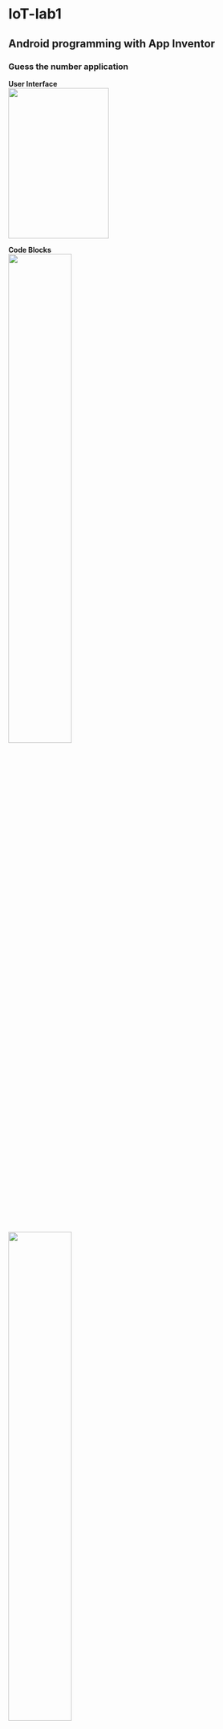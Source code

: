 # IoT-lab1
## Android programming with App Inventor

### Guess the number application   
**User Interface**   
<img src="https://i.imgur.com/L4ZcTQT.png" width=200 height=300 />

**Code Blocks**   
<img src="https://i.imgur.com/DEE7MtS.png" width=50% height=50% />   
<img src="https://i.imgur.com/rVt7fPg.png" width=50% height=50% />

### Http post application   
> When user clicks the button “Send Request”, the app will send an Http Post request to a remote server in a specific location   

**User Interface**   
<img src="https://i.imgur.com/M3Y9S2X.png" width=200 height=300 />   

**Code Blocks**   
<img src="https://i.imgur.com/nuaYT1c.png" width=50% height=50% />



